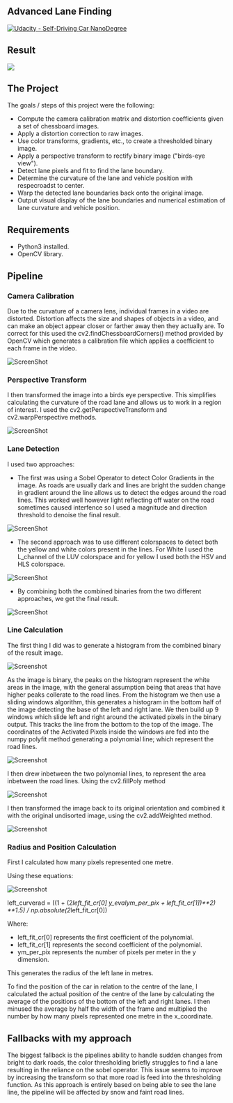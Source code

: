 ## Advanced Lane Finding
[![Udacity - Self-Driving Car NanoDegree](https://s3.amazonaws.com/udacity-sdc/github/shield-carnd.svg)](http://www.udacity.com/drive)

Result
---

![](https://media.giphy.com/media/hsIYz074ReT2tocZzH/giphy.gif)

The Project
---

The goals / steps of this project were the following:

* Compute the camera calibration matrix and distortion coefficients given a set of chessboard images.
* Apply a distortion correction to raw images.
* Use color transforms, gradients, etc., to create a thresholded binary image.
* Apply a perspective transform to rectify binary image ("birds-eye view").
* Detect lane pixels and fit to find the lane boundary.
* Determine the curvature of the lane and vehicle position with respecroadst to center.
* Warp the detected lane boundaries back onto the original image.
* Output visual display of the lane boundaries and numerical estimation of lane curvature and vehicle position.

Requirements
---

* Python3 installed.
* OpenCV library.

Pipeline
---
### Camera Calibration
Due to the curvature of a camera lens, individual frames in a video are distorted. Distortion affects the size and shapes of objects in a video, and can make an object appear closer or farther away then they actually are. To correct for this  used the cv2.findChessboardCorners() method provided by OpenCV which generates a calibration file which applies a coefficient to each frame in the video.

![ScreenShot](camera_cal/result.png)

### Perspective Transform

I then transformed the image into a birds eye perspective. This simplifies calculating the curvature of the road lane and allows us to work in a region of interest. I used the cv2.getPerspectiveTransform and cv2.warpPerspective methods.

![ScreenShot](camera_cal/result2.png)

### Lane Detection

I used two approaches:
* The first was using a Sobel Operator to detect Color Gradients in the image. As roads are usually dark and lines are bright the sudden change in gradient around the line allows us to detect the edges around the road lines. This worked well however light reflecting off water on the road sometimes caused interfence so I used a magnitude and direction threshold to denoise the final result.

![ScreenShot](camera_cal/result3.png)

* The second approach was to use different colorspaces to detect both the yellow and white colors present in the lines. For White I used the L_channel of the LUV colorspace and for yellow I used both the HSV and HLS colorspace.

![ScreenShot](camera_cal/result4.png)

* By combining both the combined binaries from the two different approaches, we get the final result.

![ScreenShot](camera_cal/result6.png)

### Line Calculation

The first thing I did was to generate a histogram from the combined binary of the result image.

![Screenshot](camera_cal/result7.png)

As the image is binary, the peaks on the histogram represent the white areas in the image, with the general assumption being that areas that have higher peaks collerate to the road lines. From the histogram we then use a sliding windows algorithm, this generates a histogram in the bottom half of the image detecting the base of the left and right lane. We then build up 9 windows which slide left and right around the activated pixels in the binary output. This tracks the line from the bottom to the top of the image. The coordinates of the Activated Pixels inside the windows are fed into the numpy polyfit method generating a polynomial line; which represent the road lines.

![Screenshot](camera_cal/result8.JPG)

I then drew inbetween the two polynomial lines, to represent the area inbetween the road lines. Using the cv2.fillPoly method

![Screenshot](camera_cal/result9.JPG)

I then transformed the image back to its original orientation and combined it with the original undisorted image, using the cv2.addWeighted method.

![Screenshot](camera_cal/result10.JPG)

### Radius and Position Calculation

First I calculated how many pixels represented one metre.

Using these equations:

![Screenshot](camera_cal/result11.JPG)

left_curverad = ((1 + (2*left_fit_cr[0] *y_eval*ym_per_pix + left_fit_cr[1])**2) **1.5) / np.absolute(2*left_fit_cr[0])

Where:
* left_fit_cr[0] represents the first coefficient of the polynomial.
* left_fit_cr[1] represents the second coefficient of the polynomial.
* ym_per_pix represents the number of pixels per meter in the y dimension.

This generates the radius of the left lane in metres.

To find the position of the car in relation to the centre of the lane, I calculated the actual position of the centre of the lane by calculating the average of the positions of the bottom of the left and right lanes. I then minused the average by half the width of the frame and multiplied the number by how many pixels represented one metre in the x_coordinate.

Fallbacks with my approach
---

The biggest fallback is the pipelines ability to handle sudden changes from bright to dark roads, the color thresholding briefly struggles to find a lane resulting in the reliance on the sobel operator. This issue seems to improve by increasing the transform so that more road is feed into the thresholding function.
As this approach is entirely based on being able to see the lane line, the pipeline will be affected by snow and faint road lines.
